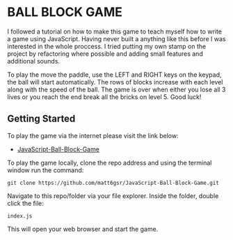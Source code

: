 # BALL BLOCK GAME

I followed a tutorial on how to make this game to teach myself how to write a game using JavaScript. Having never built a anything like this before I was interested in the whole proccess. I tried putting my own stamp on the project by refactoring where possible and adding small features and additional sounds.

To play the move the paddle, use the LEFT and RIGHT keys on the keypad, the ball will start automatically. The rows of blocks increase with each level along with the speed of the ball. The game is over when either you lose all 3 lives or you reach the end break all the bricks on level 5. Good luck!

## Getting Started

To play the game via the internet please visit the link below:

- [JavaScript-Ball-Block-Game](https://javascript-ball-block-game.surge.sh)

To play the game locally, clone the repo address and using the terminal window run the command:

```
git clone https://github.com/matt6gsr/JavaScript-Ball-Block-Game.git
```

Navigate to this repo/folder via your file explorer. Inside the folder, double click the file:

```
index.js
```

This will open your web browser and start the game.
